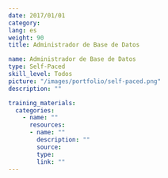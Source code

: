 ```yaml
---
date: 2017/01/01
category:
lang: es
weight: 90
title: Administrador de Base de Datos

name: Administrador de Base de Datos
type: Self-Paced
skill_level: Todos
picture: "/images/portfolio/self-paced.png"
description: ""

training_materials:
  categories:
    - name: ""
      resources:
      - name: ""
        description: ""
        source:
        type:
        link: ""
---
```

